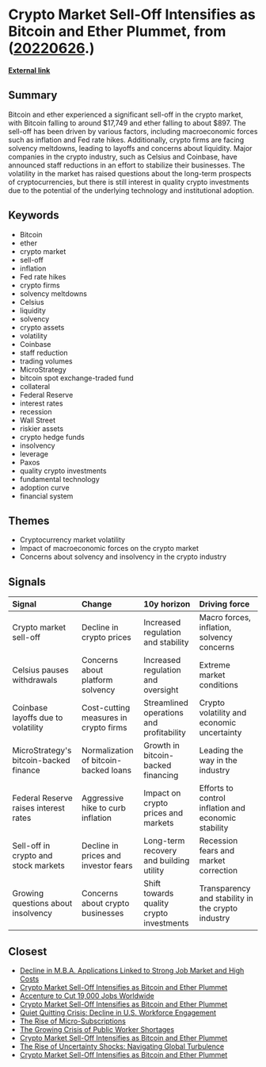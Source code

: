 # __Crypto Market Sell-Off Intensifies as Bitcoin and Ether Plummet__, from ([20220626](https://kghosh.substack.com/p/20220626).)

__[External link](https://www.cnbc.com/2022/06/18/bitcoin-price-drops-below-18600-as-sell-off-accelerates.html)__



## Summary

Bitcoin and ether experienced a significant sell-off in the crypto market, with Bitcoin falling to around $17,749 and ether falling to about $897. The sell-off has been driven by various factors, including macroeconomic forces such as inflation and Fed rate hikes. Additionally, crypto firms are facing solvency meltdowns, leading to layoffs and concerns about liquidity. Major companies in the crypto industry, such as Celsius and Coinbase, have announced staff reductions in an effort to stabilize their businesses. The volatility in the market has raised questions about the long-term prospects of cryptocurrencies, but there is still interest in quality crypto investments due to the potential of the underlying technology and institutional adoption.

## Keywords

* Bitcoin
* ether
* crypto market
* sell-off
* inflation
* Fed rate hikes
* crypto firms
* solvency meltdowns
* Celsius
* liquidity
* solvency
* crypto assets
* volatility
* Coinbase
* staff reduction
* trading volumes
* MicroStrategy
* bitcoin spot exchange-traded fund
* collateral
* Federal Reserve
* interest rates
* recession
* Wall Street
* riskier assets
* crypto hedge funds
* insolvency
* leverage
* Paxos
* quality crypto investments
* fundamental technology
* adoption curve
* financial system

## Themes

* Cryptocurrency market volatility
* Impact of macroeconomic forces on the crypto market
* Concerns about solvency and insolvency in the crypto industry

## Signals

| Signal                                 | Change                                | 10y horizon                              | Driving force                                       |
|:---------------------------------------|:--------------------------------------|:-----------------------------------------|:----------------------------------------------------|
| Crypto market sell-off                 | Decline in crypto prices              | Increased regulation and stability       | Macro forces, inflation, solvency concerns          |
| Celsius pauses withdrawals             | Concerns about platform solvency      | Increased regulation and oversight       | Extreme market conditions                           |
| Coinbase layoffs due to volatility     | Cost-cutting measures in crypto firms | Streamlined operations and profitability | Crypto volatility and economic uncertainty          |
| MicroStrategy's bitcoin-backed finance | Normalization of bitcoin-backed loans | Growth in bitcoin-backed financing       | Leading the way in the industry                     |
| Federal Reserve raises interest rates  | Aggressive hike to curb inflation     | Impact on crypto prices and markets      | Efforts to control inflation and economic stability |
| Sell-off in crypto and stock markets   | Decline in prices and investor fears  | Long-term recovery and building utility  | Recession fears and market correction               |
| Growing questions about insolvency     | Concerns about crypto businesses      | Shift towards quality crypto investments | Transparency and stability in the crypto industry   |

## Closest

* [Decline in M.B.A. Applications Linked to Strong Job Market and High Costs](741fe3c74904ed78f07285a0a13f87f7)
* [Crypto Market Sell-Off Intensifies as Bitcoin and Ether Plummet](3df21712dc64230ab6f16aea00683d3f)
* [Accenture to Cut 19,000 Jobs Worldwide](ca4e056c63caa99162778073ba814ac1)
* [Crypto Market Sell-Off Intensifies as Bitcoin and Ether Plummet](3df21712dc64230ab6f16aea00683d3f)
* [Quiet Quitting Crisis: Decline in U.S. Workforce Engagement](1e45d2fc84595f57564761a068038652)
* [The Rise of Micro-Subscriptions](01dd20372573227317c7126faacfec9b)
* [The Growing Crisis of Public Worker Shortages](712282cfc63ea5f0d674c24ec2748d53)
* [Crypto Market Sell-Off Intensifies as Bitcoin and Ether Plummet](3df21712dc64230ab6f16aea00683d3f)
* [The Rise of Uncertainty Shocks: Navigating Global Turbulence](ab8c972a6c092c9ac6b37922e0a07f62)
* [Crypto Market Sell-Off Intensifies as Bitcoin and Ether Plummet](3df21712dc64230ab6f16aea00683d3f)